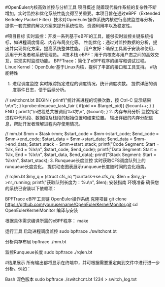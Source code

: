 #OpenEuler内核高效监控与分析工具
项目概述
随着现代操作系统的复杂性不断增加，实时监控和优化系统性能变得至关重要。本项目旨在通过eBPF（Extended Berkeley Packet Filter）技术对OpenEuler操作系统内核进行高效监控与分析，提供一套完整的解决方案来提升系统性能、资源利用率以及稳定性。

#项目目标
实时监控：开发一系列基于eBPF的工具，能够实时监控关键系统指标，如进程调度情况、内存布局变化等。
性能优化：通过对监控数据的分析，提出并实现优化方案，提高系统整体性能。
用户友好：确保工具易于安装和使用，适用于开发者和系统管理员。
#技术栈
eBPF：用于内核态与用户态之间的高效交互，实现实时监控功能。
BPFTrace：简化了eBPF程序的编写和调试过程。
Linux Kernel：OpenEuler基于Linux内核，提供了丰富的接口和工具支持。
#功能特性
1. 进程调度监控
实时跟踪指定进程的调度情况，统计调度次数。
提供详细的调度事件日志，便于后续分析。

// switchcnt.bt
BEGIN {
    printf("统计某进程的切换次数，按 Ctrl-C 显示结果\n\n");
}
kprobe:dequeue_task_fair
{
    if(pid == $target_pid){
        @count++;
    }
}
END {
    printf("\n进程总共被调用%d次\n", @count);
}
2. 内存布局分析
监控指定进程中代码段、数据段及栈段的起始位置和结束位置。
输出详细的内存分配信息，帮助开发者理解进程内存使用情况。

// mm.bt
$mm = $task->mm;
$start_code = $mm->start_code;
$end_code = $mm->end_code;
$start_data = $mm->start_data;
$end_data = $mm->end_data;
$start_stack = $mm->start_stack;
printf("Code Segment: Start = %lx, End = %lx\n", $start_code, $end_code);
printf("Data Segment: Start = %lx, End = %lx\n", $start_data, $end_data);
printf("Stack Segment: Start = %lx\n", $start_stack);
3. Runqueue长度监控
实时获取CFS调度队列上的runqueue长度变化。
提供动态图表展示runqueue长度随时间的变化趋势。

// rqlen.bt
$my_q = (struct cfs_rq *)curtask->se.cfs_rq;
$len = $my_q->nr_running;
printf("获取队列长度为：%u\n", $len);
安装指南
环境准备
确保您的系统已安装以下依赖项：

BPFTrace
eBPF工具链
OpenEuler操作系统
克隆项目
git clone https://github.com/yourusername/OpenEulerKernelMonitor.git
cd OpenEulerKernelMonitor
编译与安装

根据具体需求编译所需的eBPF程序：
make

运行工具
启动进程调度监控
sudo bpftrace ./switchcnt.bt <pid>

分析内存布局
bpftrace ./mm.bt <pid>

监控Runqueue长度
sudo bpftrace ./rqlen.bt

#结果展示
所有输出都将显示在终端中，并可根据需要重定向到文件中进行进一步分析。例如：

Bash
深色版本
sudo bpftrace ./switchcnt.bt 1234 > switch_log.txt
